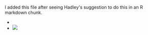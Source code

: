 
I added this file after seeing Hadley's suggestion to do this in an R markdown chunk.

-   ![]()
-   ![]( "fig:")
